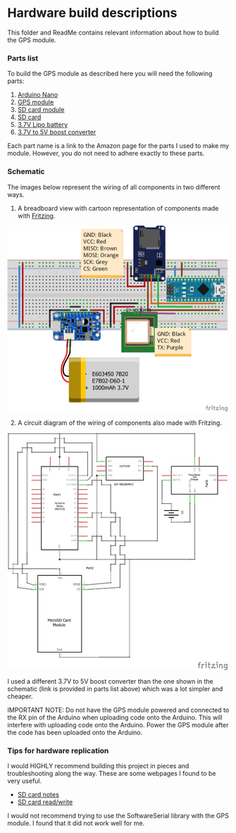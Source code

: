 # Hardware build descriptions
This folder and ReadMe contains relevant information about how to build the GPS module. 

### Parts list
To build the GPS module as described here you will need the following parts:

1. [Arduino Nano](https://www.amazon.com/gp/product/B0713XK923/ref=oh_aui_search_detailpage?ie=UTF8&psc=1)
2. [GPS module](https://www.amazon.com/gp/product/B01AW5QYES/ref=oh_aui_search_detailpage?ie=UTF8&psc=1)
3. [SD card module](https://www.amazon.com/gp/product/B01JYNEX56/ref=oh_aui_search_detailpage?ie=UTF8&psc=1)
4. [SD card](https://www.amazon.com/SanDisk-Memory-SDSDUN-008G-G46-Newest-Version/dp/B00M55BS5O/ref=sr_1_7?s=pc&ie=UTF8&qid=1510386475&sr=1-7&keywords=8gb+SD+card)
5. [3.7V Lipo battery](https://www.amazon.com/gp/product/B01HG7TYNI/ref=oh_aui_detailpage_o03_s00?ie=UTF8&psc=1)
6. [3.7V to 5V boost converter](https://www.amazon.com/gp/product/B01LW57OUM/ref=oh_aui_detailpage_o07_s00?ie=UTF8&psc=1)

Each part name is a link to the Amazon page for the parts I used to make my module. However, you do not need to adhere exactly to these parts.

### Schematic
The images below represent the wiring of all components in two different ways.

1. A breadboard view with cartoon representation of components made with [Fritzing](http://fritzing.org/home/).
<img src="https://github.com/MiningMyBusiness/GPSTracker/raw/master/Hardware/GPSSchematic_bb.png" width="500">

2. A circuit diagram of the wiring of components also made with Fritzing. 
<img src="https://github.com/MiningMyBusiness/GPSTracker/raw/master/Hardware/GPSSchematic_schem.png" width="500">

I used a different 3.7V to 5V boost converter than the one shown in the schematic (link is provided in parts list above) which was a lot simpler and cheaper. 

IMPORTANT NOTE: Do not have the GPS module powered and connected to the RX pin of the Arduino when uploading code onto the Arduino. This will interfere with uploading code onto the Arduino. Power the GPS module after the code has been uploaded onto the Arduino. 

### Tips for hardware replication
I would HIGHLY recommend building this project in pieces and troubleshooting along the way. These are some webpages I found to be very useful. 

- [SD card notes](https://www.arduino.cc/en/Reference/SDCardNotes)
- [SD card read/write](https://www.arduino.cc/en/Tutorial/ReadWrite)

I would not recommend trying to use the SoftwareSerial library with the GPS module. I found that it did not work well for me.

